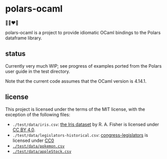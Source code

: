# polars-ocaml

🐻‍❄️❤️🐫

polars-ocaml is a project to provide idiomatic OCaml bindings to the Polars dataframe library.

## status

Currently very much WIP; see progress of examples ported from the Polars user guide
in the test directory.

Note that the current code assumes that the OCaml version is 4.14.1.

## license

This project is licensed under the terms of the MIT license, with the exception of the following files:
- `./test/data/iris.csv`: [the Iris dataset](https://archive.ics.uci.edu/dataset/53/iris) by R. A. Fisher is licensed under [CC BY 4.0](https://creativecommons.org/licenses/by/4.0/legalcode).
- `./test/data/legislators-historical.csv`: [congress-legislators](https://github.com/unitedstates/congress-legislators) is licensed under [CC0](https://creativecommons.org/publicdomain/zero/1.0/legalcode)
- [`./test/data/pokemon.csv`](https://gist.github.com/ritchie46/cac6b337ea52281aa23c049250a4ff03/)
- [`./test/data/appleStock.csv`](https://github.com/pola-rs/polars-book/blob/4c7773952f73213326aa761599a779c9c2b3c94a/docs/src/data/appleStock.csv)